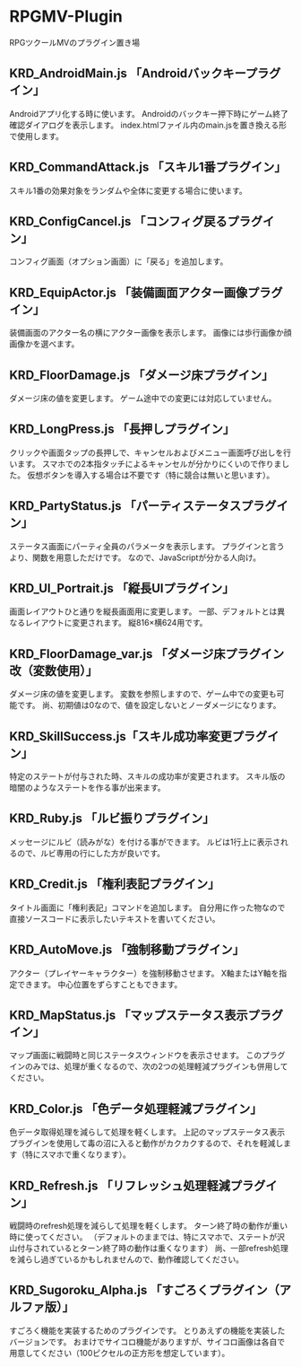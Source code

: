 # RPGMV-Plugin

RPGツクールMVのプラグイン置き場

## KRD_AndroidMain.js 「Androidバックキープラグイン」

Androidアプリ化する時に使います。
Androidのバックキー押下時にゲーム終了確認ダイアログを表示します。
index.htmlファイル内のmain.jsを置き換える形で使用します。

## KRD_CommandAttack.js 「スキル1番プラグイン」

スキル1番の効果対象をランダムや全体に変更する場合に使います。

## KRD_ConfigCancel.js 「コンフィグ戻るプラグイン」

コンフィグ画面（オプション画面）に「戻る」を追加します。

## KRD_EquipActor.js 「装備画面アクター画像プラグイン」

装備画面のアクター名の横にアクター画像を表示します。
画像には歩行画像か顔画像かを選べます。

## KRD_FloorDamage.js 「ダメージ床プラグイン」

ダメージ床の値を変更します。
ゲーム途中での変更には対応していません。

## KRD_LongPress.js 「長押しプラグイン」

クリックや画面タップの長押しで、キャンセルおよびメニュー画面呼び出しを行います。
スマホでの2本指タッチによるキャンセルが分かりにくいので作りました。
仮想ボタンを導入する場合は不要です（特に競合は無いと思います）。

## KRD_PartyStatus.js 「パーティステータスプラグイン」

ステータス画面にパーティ全員のパラメータを表示します。
プラグインと言うより、関数を用意しただけです。
なので、JavaScriptが分かる人向け。

## KRD_UI_Portrait.js 「縦長UIプラグイン」

画面レイアウトひと通りを縦長画面用に変更します。
一部、デフォルトとは異なるレイアウトに変更されます。
縦816×横624用です。

## KRD_FloorDamage_var.js 「ダメージ床プラグイン改（変数使用）」

ダメージ床の値を変更します。
変数を参照しますので、ゲーム中での変更も可能です。
尚、初期値は0なので、値を設定しないとノーダメージになります。

## KRD_SkillSuccess.js「スキル成功率変更プラグイン」

特定のステートが付与された時、スキルの成功率が変更されます。
スキル版の暗闇のようなステートを作る事が出来ます。

## KRD_Ruby.js 「ルビ振りプラグイン」

メッセージにルビ（読みがな）を付ける事ができます。
ルビは1行上に表示されるので、ルビ専用の行にした方が良いです。

## KRD_Credit.js 「権利表記プラグイン」

タイトル画面に「権利表記」コマンドを追加します。
自分用に作った物なので直接ソースコードに表示したいテキストを書いてください。

## KRD_AutoMove.js 「強制移動プラグイン」

アクター（プレイヤーキャラクター）を強制移動させます。
X軸またはY軸を指定できます。
中心位置をずらすこともできます。

## KRD_MapStatus.js 「マップステータス表示プラグイン」

マップ画面に戦闘時と同じステータスウィンドウを表示させます。
このプラグインのみでは、処理が重くなるので、次の2つの処理軽減プラグインも併用してください。

## KRD_Color.js 「色データ処理軽減プラグイン」

色データ取得処理を減らして処理を軽くします。
上記のマップステータス表示プラグインを使用して毒の沼に入ると動作がカクカクするので、それを軽減します（特にスマホで重くなります）。

## KRD_Refresh.js 「リフレッシュ処理軽減プラグイン」

戦闘時のrefresh処理を減らして処理を軽くします。
ターン終了時の動作が重い時に使ってください。
（デフォルトのままでは、特にスマホで、ステートが沢山付与されているとターン終了時の動作は重くなります）
尚、一部refresh処理を減らし過ぎているかもしれませんので、動作確認してください。

## KRD_Sugoroku_Alpha.js 「すごろくプラグイン（アルファ版）」

すごろく機能を実装するためのプラグインです。
とりあえずの機能を実装したバージョンです。
おまけでサイコロ機能がありますが、サイコロ画像は各自で用意してください（100ピクセルの正方形を想定しています）。
